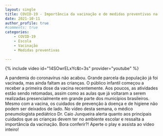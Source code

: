 ```yaml
---
layout: single
title: COVID-19 - Importância da vacinação e de medidas preventivas na volta às aulas presenciais
date: 2021-10-11 
author_profile: true
#comments: true
categories: 
    - COVID-19
    - Escola
    - Vacinação
    - Medidas preventivas
    
---
```


{% include video id="14SOwrELxYc&t=3s" provider="youtube" %}

A pandemia do coronavírus não acabou. Grande parcela da população já foi vacinada, mas ainda faltam as crianças. O público infantil começou a receber a primeira dose da vacina recentemente. 
Aos poucos, as atividades estão sendo retomadas, assim como as aulas que já voltaram a serem realizadas presencialmente em grande parte dos municípios brasileiros. 
Mesmo com a vacina, os cuidados de prevenção à doença e de higiene não podem ser deixados de lado.
No vídeo desta semana, o médico pneumologista pediátrico Dr. Caio Junqueira alerta quanto aos principais cuidados que as crianças devem ter no ambiente escolar e ressalta a importância da vacinação. 
Bora conferir?! Aperte o play e assista ao vídeo inteiro!
